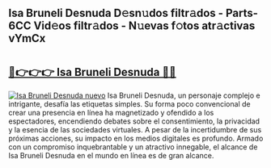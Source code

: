 ## Isa Bruneli Desnuda D𝚎sn𝚞dos filtr𝚊dos - Parts-6CC Vid𝚎os filtr𝚊dos - N𝚞evas f𝚘tos atr𝚊ctivas vYmCx

# <h2><a href="http://mb4db0.tromn.icu/?c=Isa+Bruneli+Desnuda">🔗👉👉👉 Isa Bruneli Desnuda 🔗🔗</a></h2>

[![Isa Bruneli Desnuda nuevo](https://i.imgur.com/pEAQMta.gif)](http://mb4db0.tromn.icu/?c=Isa+Bruneli+Desnuda)
Isa Bruneli Desnuda, un personaje complejo e intrigante, desafía las etiquetas simples. Su forma poco convencional de crear una presencia en línea ha magnetizado y ofendido a los espectadores, encendiendo debates sobre el consentimiento, la privacidad y la esencia de las sociedades virtuales. A pesar de la incertidumbre de sus próximas acciones, su impacto en los medios digitales es profundo. Armado con un compromiso inquebrantable y un atractivo innegable, el alcance de Isa Bruneli Desnuda en el mundo en línea es de gran alcance.
